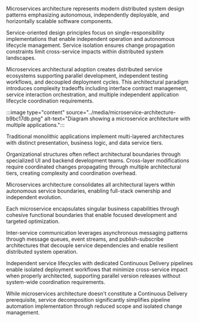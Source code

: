 Microservices architecture represents modern distributed system design patterns emphasizing autonomous, independently deployable, and horizontally scalable software components.

Service-oriented design principles focus on single-responsibility implementations that enable independent operation and autonomous lifecycle management. Service isolation ensures change propagation constraints limit cross-service impacts within distributed system landscapes.

Microservices architectural adoption creates distributed service ecosystems supporting parallel development, independent testing workflows, and decoupled deployment cycles. This architectural paradigm introduces complexity tradeoffs including interface contract management, service interaction orchestration, and multiple independent application lifecycle coordination requirements.

:::image type="content" source="../media/microservice-architecture-b9bc17db.png" alt-text="Diagram showing a microservice architecture with multiple applications.":::

Traditional monolithic applications implement multi-layered architectures with distinct presentation, business logic, and data service tiers.

Organizational structures often reflect architectural boundaries through specialized UI and backend development teams. Cross-layer modifications require coordinated changes propagating through multiple architectural tiers, creating complexity and coordination overhead.

Microservices architecture consolidates all architectural layers within autonomous service boundaries, enabling full-stack ownership and independent evolution.

Each microservice encapsulates singular business capabilities through cohesive functional boundaries that enable focused development and targeted optimization.

Inter-service communication leverages asynchronous messaging patterns through message queues, event streams, and publish-subscribe architectures that decouple service dependencies and enable resilient distributed system operation.

Independent service lifecycles with dedicated Continuous Delivery pipelines enable isolated deployment workflows that minimize cross-service impact when properly architected, supporting parallel version releases without system-wide coordination requirements.

While microservices architecture doesn't constitute a Continuous Delivery prerequisite, service decomposition significantly simplifies pipeline automation implementation through reduced scope and isolated change management.
